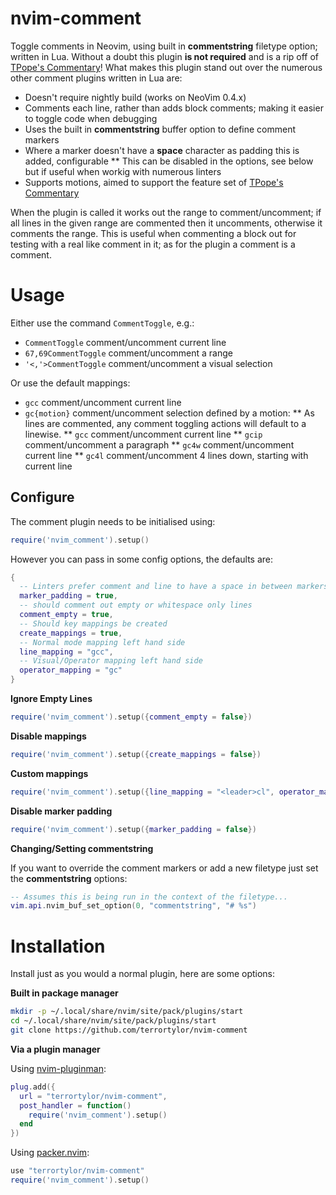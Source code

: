 # nvim-comment

Toggle comments in Neovim, using built in **commentstring** filetype option; written in Lua.
Without a doubt this plugin **is not required** and is a rip off of [TPope's Commentary](https://github.com/tpope/vim-commentary)! What makes this plugin stand out over the numerous other comment plugins written in Lua are:

* Doesn't require nightly build (works on NeoVim 0.4.x)
* Comments each line, rather than adds block comments; making it easier to toggle code when debugging
* Uses the built in **commentstring** buffer option to define comment markers
* Where a marker doesn't have a **space** character as padding this is added, configurable
** This can be disabled in the options, see below but if useful when workig with numerous linters
* Supports motions, aimed to support the feature set of [TPope's Commentary](https://github.com/tpope/vim-commentary)

When the plugin is called it works out the range to comment/uncomment; if all lines in the given range are commented then it uncomments, otherwise it comments the range. This is useful when commenting a block out for testing with a real like comment in it; as for the plugin a comment is a comment.

# Usage

Either use the command `CommentToggle`, e.g.:

* `CommentToggle` comment/uncomment current line
* `67,69CommentToggle` comment/uncomment a range
* `'<,'>CommentToggle` comment/uncomment a visual selection

Or use the default mappings:

* `gcc` comment/uncomment current line
* `gc{motion}` comment/uncomment selection defined by a motion:
** As lines are commented, any comment toggling actions will default to a linewise.
** `gcc` comment/uncomment current line
** `gcip` comment/uncomment a paragraph
** `gc4w` comment/uncomment current line
** `gc4l` comment/uncomment 4 lines down, starting with current line

## Configure

The comment plugin needs to be initialised using:
```lua
require('nvim_comment').setup()
```

However you can pass in some config options, the defaults are:

```lua
{
  -- Linters prefer comment and line to have a space in between markers
  marker_padding = true,
  -- should comment out empty or whitespace only lines
  comment_empty = true,
  -- Should key mappings be created
  create_mappings = true,
  -- Normal mode mapping left hand side
  line_mapping = "gcc",
  -- Visual/Operator mapping left hand side
  operator_mapping = "gc"
}
```

**Ignore Empty Lines**
```lua
require('nvim_comment').setup({comment_empty = false})
```

**Disable mappings**
```lua
require('nvim_comment').setup({create_mappings = false})
```

**Custom mappings**
```lua
require('nvim_comment').setup({line_mapping = "<leader>cl", operator_mapping = "<leader>c"})
```

**Disable marker padding**
```lua
require('nvim_comment').setup({marker_padding = false})
```

**Changing/Setting commentstring**

If you want to override the comment markers or add a new filetype just set the **commentstring** options:

```lua
-- Assumes this is being run in the context of the filetype...
vim.api.nvim_buf_set_option(0, "commentstring", "# %s")
```

# Installation

Install just as you would a normal plugin, here are some options:

**Built in package manager**

```bash
mkdir -p ~/.local/share/nvim/site/pack/plugins/start
cd ~/.local/share/nvim/site/pack/plugins/start
git clone https://github.com/terrortylor/nvim-comment
```

**Via a plugin manager**

Using [nvim-pluginman](https://github.com/terrortylor/nvim-pluginman):
```lua
plug.add({
  url = "terrortylor/nvim-comment",
  post_handler = function()
    require('nvim_comment').setup()
  end
})
```

Using [packer.nvim](https://github.com/wbthomason/packer.nvim):
```lua
use "terrortylor/nvim-comment"
require('nvim_comment').setup()
```
